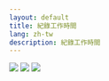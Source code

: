 ```yaml
---
layout: default
title: 紀錄工作時間
lang: zh-tw
description: 紀錄工作時間
---
```




<img src="https://lh3.googleusercontent.com/nry3hFSoPPRu7xvh07TF3spLPr9u0Gcc91AVV8v-_Sye4nJrkbzZ-p2larbbhPYrR6hItkXQNkAYKV2kSF2ZeeH45Qz9u1FEO4jnicg9tnU49kcczIiYsHUJzXlAsZADv48A7NAbYQ=w600-h315-p-k" />

<img src="https://lh3.googleusercontent.com/BusSxQC-v7oDVsaMpcnwQ6_UzNRYpksdX9o3TpyhYA8on9SlLwfUEDk5kQPWeAuw7DI1fnS2nOnfmi9Sck6DAYkkz-Wykazl7WCGxze-G7OkyLZp_6IGZr2Rf2dOrTmkCLLGNDgIIQ=w461-h315-p-k" />

<img src="https://lh3.googleusercontent.com/YkBG9YRJgsZjA3RCsFn0AeD7xopJYwZSdCTzFyT8pn9kQMZZGF2N1h6hT7f7PDneCKIj5CYZ5dJYlpKImIi3nkXgcdda-bvrBy7B-X2eTsCpObRPIK-bW4_zHcp_PIM7gEDzL8drpA=w457-h315-p-k" />

